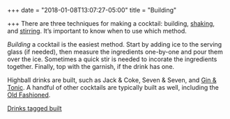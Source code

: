 +++
date = "2018-01-08T13:07:27-05:00"
title = "Building"

+++
There are three techniques for making a cocktail: building, [shaking](/techniques/shaking), and [stirring](/techniques/stirring). It’s important to know when to use which method.
<!--more-->

*Building* a cocktail is the easiest method. Start by adding ice to the serving glass (if needed), then measure the ingredients one-by-one and pour them over the ice. Sometimes a quick stir is needed to incorate the ingredients together. Finally, top with the garnish, if the drink has one.

Highball drinks are built, such as Jack & Coke, Seven &amp; Seven, and [Gin &amp; Tonic](/drinks/gin-and-tonic/). A handful of other cocktails are typically built as well, including the [Old Fashioned](/drinks/old-fashioned/).

[Drinks tagged built](/tags/built/)

